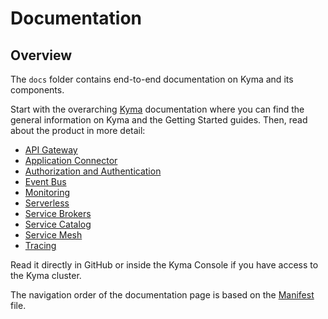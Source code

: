 # Documentation

## Overview

The `docs` folder contains end-to-end documentation on Kyma and its components.

Start with the overarching [Kyma](kyma/docs) documentation where you can find the general information on Kyma and the Getting Started guides. Then, read about the product in more detail:   

* [API Gateway](api-gateway/docs)
* [Application Connector](application-connector/docs/)
* [Authorization and Authentication](authorization-and-authentication/docs/)
* [Event Bus](event-bus/docs/)
* [Monitoring](monitoring/docs/)
* [Serverless](serverless/docs/)
* [Service Brokers](service-brokers/docs/)
* [Service Catalog](service-catalog/docs/)
* [Service Mesh](service-mesh/docs/)
* [Tracing](tracing/docs/)

Read it directly in GitHub or inside the Kyma Console if you have access to the Kyma cluster.

The navigation order of the documentation page is based on the [Manifest](manifest.yaml) file.
